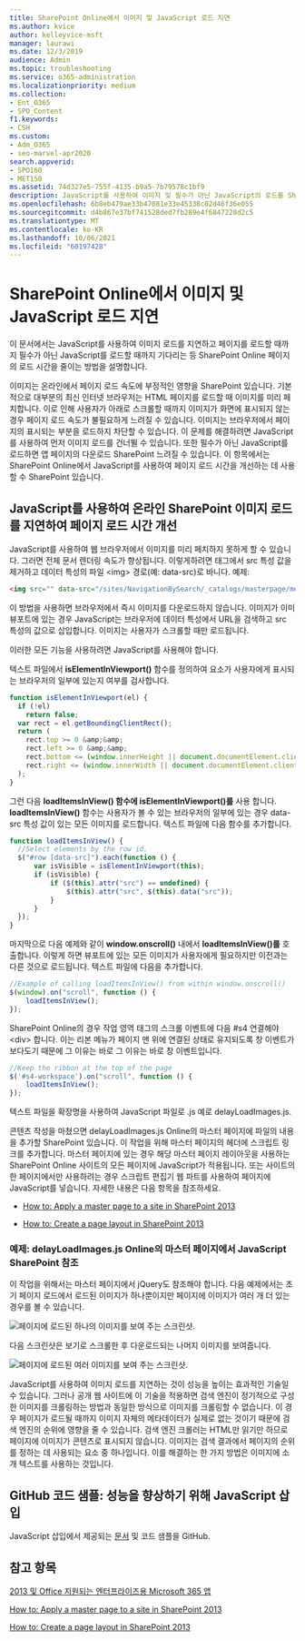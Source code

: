 ```yaml
---
title: SharePoint Online에서 이미지 및 JavaScript 로드 지연
ms.author: kvice
author: kelleyvice-msft
manager: laurawi
ms.date: 12/3/2019
audience: Admin
ms.topic: troubleshooting
ms.service: o365-administration
ms.localizationpriority: medium
ms.collection:
- Ent_O365
- SPO_Content
f1.keywords:
- CSH
ms.custom:
- Adm_O365
- seo-marvel-apr2020
search.appverid:
- SPO160
- MET150
ms.assetid: 74d327e5-755f-4135-b9a5-7b79578c1bf9
description: JavaScript를 사용하여 이미지 및 필수가 아닌 JavaScript의 로드를 SharePoint 온라인 페이지의 로드 시간을 줄이는 방법을 배워야 합니다.
ms.openlocfilehash: 6b8eb479ae33b47081e33e45338c02d46f36e055
ms.sourcegitcommit: d4b867e37bf741528ded7fb289e4f6847228d2c5
ms.translationtype: MT
ms.contentlocale: ko-KR
ms.lasthandoff: 10/06/2021
ms.locfileid: "60197428"
---
```

# <a name="delay-loading-images-and-javascript-in-sharepoint-online"></a>SharePoint Online에서 이미지 및 JavaScript 로드 지연

이 문서에서는 JavaScript를 사용하여 이미지 로드를 지연하고 페이지를 로드할 때까지 필수가 아닌 JavaScript를 로드할 때까지 기다리는 등 SharePoint Online 페이지의 로드 시간을 줄이는 방법을 설명합니다.
  
이미지는 온라인에서 페이지 로드 속도에 부정적인 영향을 SharePoint 있습니다. 기본적으로 대부분의 최신 인터넷 브라우저는 HTML 페이지를 로드할 때 이미지를 미리 페치합니다. 이로 인해 사용자가 아래로 스크롤할 때까지 이미지가 화면에 표시되지 않는 경우 페이지 로드 속도가 불필요하게 느려질 수 있습니다. 이미지는 브라우저에서 페이지의 표시되는 부분을 로드하지 차단할 수 있습니다. 이 문제를 해결하려면 JavaScript를 사용하여 먼저 이미지 로드를 건너뛸 수 있습니다. 또한 필수가 아닌 JavaScript를 로드하면 앱 페이지의 다운로드 SharePoint 느려질 수 있습니다. 이 항목에서는 SharePoint Online에서 JavaScript를 사용하여 페이지 로드 시간을 개선하는 데 사용할 수 SharePoint 있습니다.
  
## <a name="improve-page-load-times-by-delaying-image-loading-in-sharepoint-online-pages-by-using-javascript"></a>JavaScript를 사용하여 온라인 SharePoint 이미지 로드를 지연하여 페이지 로드 시간 개선

JavaScript를 사용하여 웹 브라우저에서 이미지를 미리 페치하지 못하게 할 수 있습니다. 그러면 전체 문서 렌더링 속도가 향상됩니다. 이렇게하려면 태그에서 src 특성 값을 제거하고 데이터 특성의 파일 \<img\> 경로(예: data-src)로 바니다. 예제:
  
```html
<img src="" data-src="/sites/NavigationBySearch/_catalogs/masterpage/media/microsoft-white-8.jpg" />
```

이 방법을 사용하면 브라우저에서 즉시 이미지를 다운로드하지 않습니다. 이미지가 이미 뷰포트에 있는 경우 JavaScript는 브라우저에 데이터 특성에서 URL을 검색하고 src 특성의 값으로 삽입합니다. 이미지는 사용자가 스크롤할 때만 로드됩니다.
  
이러한 모든 기능을 사용하려면 JavaScript를 사용해야 합니다.
  
텍스트 파일에서 **isElementInViewport()** 함수를 정의하여 요소가 사용자에게 표시되는 브라우저의 일부에 있는지 여부를 검사합니다.
  
```javascript
function isElementInViewport(el) {
  if (!el)
    return false;
  var rect = el.getBoundingClientRect();
  return (
    rect.top >= 0 &amp;&amp;
    rect.left >= 0 &amp;&amp;
    rect.bottom <= (window.innerHeight || document.documentElement.clientHeight) &amp;&amp;
    rect.right <= (window.innerWidth || document.documentElement.clientWidth)
  );
}
```

그런 다음 **loadItemsInView() 함수에 isElementInViewport()를** 사용 합니다.  **loadItemsInView()** 함수는 사용자가 볼 수 있는 브라우저의 일부에 있는 경우 data-src 특성 값이 있는 모든 이미지를 로드합니다. 텍스트 파일에 다음 함수를 추가합니다.
  
```javascript
function loadItemsInView() {
  //Select elements by the row id.
  $("#row [data-src]").each(function () {
      var isVisible = isElementInViewport(this);
      if (isVisible) {
          if ($(this).attr("src") == undefined) {
              $(this).attr("src", $(this).data("src"));
          }
      }
  });
}
```

마지막으로 다음 예제와 같이 **window.onscroll()** 내에서 **loadItemsInView()를** 호출합니다. 이렇게 하면 뷰포트에 있는 모든 이미지가 사용자에게 필요하지만 이전과는 다른 것으로 로드됩니다. 텍스트 파일에 다음을 추가합니다.
  
```javascript
//Example of calling loadItemsInView() from within window.onscroll()
$(window).on("scroll", function () {
    loadItemsInView();
});

```

SharePoint Online의 경우 작업 영역 태그의 스크롤 이벤트에 다음 #s4 연결해야 \<div\> 합니다. 이는 리본 메뉴가 페이지 맨 위에 연결된 상태로 유지되도록 창 이벤트가 보다도기 때문에 그 이유는 바로 그 이유는 바로 창 이벤트입니다.
  
```javascript
//Keep the ribbon at the top of the page
$('#s4-workspace').on("scroll", function () {
    loadItemsInView();
});
```

텍스트 파일을 확장명을 사용하여 JavaScript 파일로 .js 예로 delayLoadImages.js.
  
콘텐츠 작성을 마쳤으면 delayLoadImages.js Online의 마스터 페이지에 파일의 내용을 추가할 SharePoint 있습니다. 이 작업을 위해 마스터 페이지의 헤더에 스크립트 링크를 추가합니다. 마스터 페이지에 있는 경우 해당 마스터 페이지 레이아웃을 사용하는 SharePoint Online 사이트의 모든 페이지에 JavaScript가 적용됩니다. 또는 사이트의 한 페이지에서만 사용하려는 경우 스크립트 편집기 웹 파트를 사용하여 페이지에 JavaScript를 넣습니다. 자세한 내용은 다음 항목을 참조하세요.
  
- [How to: Apply a master page to a site in SharePoint 2013](/sharepoint/dev/general-development/how-to-apply-a-master-page-to-a-site-in-sharepoint)

- [How to: Create a page layout in SharePoint 2013](/sharepoint/dev/general-development/how-to-create-a-page-layout-in-sharepoint)

### <a name="example-referencing-the-javascript-delayloadimagesjs-file-from-a-master-page-in-sharepoint-online"></a>예제: delayLoadImages.js Online의 마스터 페이지에서 JavaScript SharePoint 참조
  
이 작업을 위해서는 마스터 페이지에서 jQuery도 참조해야 합니다. 다음 예제에서는 초기 페이지 로드에서 로드된 이미지가 하나뿐이지만 페이지에 이미지가 여러 개 더 있는 경우를 볼 수 있습니다.
  
![페이지에 로드된 하나의 이미지를 보여 주는 스크린샷.](../media/3d177ddb-67e5-43a7-b327-c9f9566ca937.png)
  
다음 스크린샷은 보기로 스크롤한 후 다운로드되는 나머지 이미지를 보여줍니다.
  
![페이지에 로드된 여러 이미지를 보여 주는 스크린샷.](../media/95eb2b14-f6a1-4eac-a5cb-96097e49514c.png)
  
JavaScript를 사용하여 이미지 로드를 지연하는 것이 성능을 높이는 효과적인 기술일 수 있습니다. 그러나 공개 웹 사이트에 이 기술을 적용하면 검색 엔진이 정기적으로 구성한 이미지를 크롤링하는 방법과 동일한 방식으로 이미지를 크롤링할 수 없습니다. 이 경우 페이지가 로드될 때까지 이미지 자체의 메타데이터가 실제로 없는 것이기 때문에 검색 엔진의 순위에 영향을 줄 수 있습니다. 검색 엔진 크롤러는 HTML만 읽기만 하므로 페이지에 이미지가 콘텐츠로 표시되지 않습니다. 이미지는 검색 결과에서 페이지의 순위를 정하는 데 사용되는 요소 중 하나입니다. 이를 해결하는 한 가지 방법은 이미지에 소개 텍스트를 사용하는 것입니다.
  
## <a name="github-code-sample-injecting-javascript-to-improve-performance"></a>GitHub 코드 샘플: 성능을 향상하기 위해 JavaScript 삽입

JavaScript 삽입에서 제공되는 [문서](https://go.microsoft.com/fwlink/p/?LinkId=524759) 및 코드 샘플을 GitHub.
  
## <a name="see-also"></a>참고 항목

[2013 및 Office 지원되는 엔터프라이즈용 Microsoft 365 앱](https://support.office.com/article/57342811-0dc4-4316-b773-20082ced8a82)
  
[How to: Apply a master page to a site in SharePoint 2013](/sharepoint/dev/general-development/how-to-apply-a-master-page-to-a-site-in-sharepoint)
  
[How to: Create a page layout in SharePoint 2013](/sharepoint/dev/general-development/how-to-create-a-page-layout-in-sharepoint)